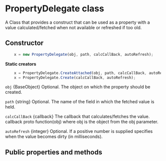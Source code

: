 # PropertyDelegate class

A Class that provides a construct that can be used as a property with a value calculated/fetched when not available or refreshed if too old.



## Constructor
  
```Javascript
    x = new PropertyDelegate(obj, path, calcCallBack, autoRefresh);
```

**Static creators**

```Javascript
    x = PropertyDelegate.CreateAttached(obj, path, calcCallBack, autoRefresh)
    x = PropertyDelegate.Create(calcCallBack, autoRefresh);
```

 `obj`	{BaseObject}	Optional. The object on which the property should be created.

 `path`	{string}		Optional. The name of the field in which the fetched value is held.

 `calcCallBack` {callback} The callback that calculates/fetches the value. callback proto function(obj) where obj is the object from the obj parameter.

 `autoRefresh` {integer} Optional. If a positive number is supplied specifies when the value becomes dirty (in milliseconds).

 ## Public properties and methods




